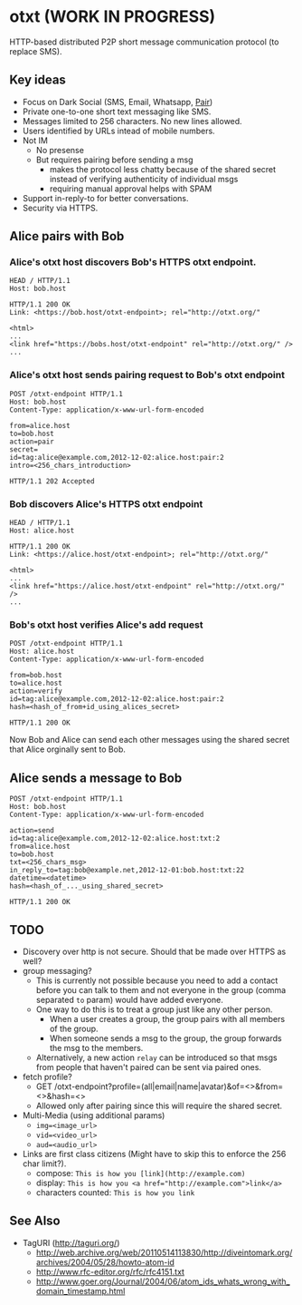 # otxt (WORK IN PROGRESS)

HTTP-based distributed P2P short message communication protocol (to replace SMS).

## Key ideas
* Focus on Dark Social (SMS, Email, Whatsapp, [Pair](http://trypair.com/))
* Private one-to-one short text messaging like SMS.
* Messages limited to 256 characters. No new lines allowed.
* Users identified by URLs intead of mobile numbers.
* Not IM
    * No presense
    * But requires pairing before sending a msg
      * makes the protocol less chatty because of the shared secret instead of verifying authenticity of individual msgs 
      * requiring manual approval helps with SPAM
* Support in-reply-to for better conversations.
* Security via HTTPS.


## Alice pairs with Bob

### Alice's otxt host discovers Bob's HTTPS otxt endpoint.

```http
HEAD / HTTP/1.1
Host: bob.host
```

```http
HTTP/1.1 200 OK
Link: <https://bob.host/otxt-endpoint>; rel="http://otxt.org/"

<html>
...
<link href="https://bobs.host/otxt-endpoint" rel="http://otxt.org/" />
...
```


### Alice's otxt host sends pairing request to Bob's otxt endpoint

```http
POST /otxt-endpoint HTTP/1.1
Host: bob.host
Content-Type: application/x-www-url-form-encoded

from=alice.host
to=bob.host
action=pair
secret=
id=tag:alice@example.com,2012-12-02:alice.host:pair:2
intro=<256_chars_introduction>
```

```http
HTTP/1.1 202 Accepted
```


### Bob discovers Alice's HTTPS otxt endpoint


```http
HEAD / HTTP/1.1
Host: alice.host
```

```http
HTTP/1.1 200 OK
Link: <https://alice.host/otxt-endpoint>; rel="http://otxt.org/"

<html>
...
<link href="https://alice.host/otxt-endpoint" rel="http://otxt.org/" />
...
```

### Bob's otxt host verifies Alice's add request

```http
POST /otxt-endpoint HTTP/1.1
Host: alice.host
Content-Type: application/x-www-url-form-encoded

from=bob.host
to=alice.host
action=verify
id=tag:alice@example.com,2012-12-02:alice.host:pair:2
hash=<hash_of_from+id_using_alices_secret>
```

```http
HTTP/1.1 200 OK
```

Now Bob and Alice can send each other messages using the shared secret that Alice orginally sent to Bob.

## Alice sends a message to Bob

```http
POST /otxt-endpoint HTTP/1.1
Host: bob.host
Content-Type: application/x-www-url-form-encoded

action=send
id=tag:alice@example.com,2012-12-02:alice.host:txt:2
from=alice.host
to=bob.host
txt=<256_chars_msg>
in_reply_to=tag:bob@example.net,2012-12-01:bob.host:txt:22
datetime=<datetime>
hash=<hash_of_..._using_shared_secret>
```

```http
HTTP/1.1 200 OK
```

## TODO
* Discovery over http is not secure. Should that be made over HTTPS as well?
* group messaging?
   * This is currently not possible because you need to add a contact before you can talk to them and not everyone in the group (comma separated `to` param) would have added everyone.
   * One way to do this is to treat a group just like any other person.
      * When a user creates a group, the group pairs with all members of the group.
      * When someone sends a msg to the group, the group forwards the msg to the members.
   * Alternatively, a new action `relay` can be introduced so that msgs from people that haven't paired can be sent via paired ones.
* fetch profile?
   * GET /otxt-endpoint?profile=(all|email|name|avatar)&of=<>&from=<>&hash=<>
   * Allowed only after pairing since this will require the shared secret.
* Multi-Media (using additional params)
   * `img=<image_url>`
   * `vid=<video_url>`
   * `aud=<audio_url>`
* Links are first class citizens (Might have to skip this to enforce the 256 char limit?).
    * compose: `This is how you [link](http://example.com)`
    * display: `This is how you <a href="http://example.com">link</a>`
    * characters counted: `This is how you link`

## See Also
* TagURI (http://taguri.org/)
   * http://web.archive.org/web/20110514113830/http://diveintomark.org/archives/2004/05/28/howto-atom-id
   * http://www.rfc-editor.org/rfc/rfc4151.txt
   * http://www.goer.org/Journal/2004/06/atom_ids_whats_wrong_with_domain_timestamp.html
